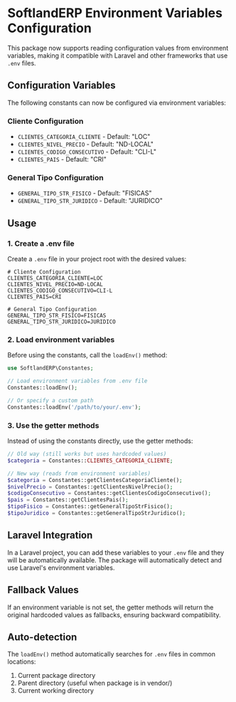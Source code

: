 # SoftlandERP Environment Variables Configuration

This package now supports reading configuration values from environment variables, making it compatible with Laravel and other frameworks that use `.env` files.

## Configuration Variables

The following constants can now be configured via environment variables:

### Cliente Configuration
- `CLIENTES_CATEGORIA_CLIENTE` - Default: "LOC"
- `CLIENTES_NIVEL_PRECIO` - Default: "ND-LOCAL"
- `CLIENTES_CODIGO_CONSECUTIVO` - Default: "CLI-L"
- `CLIENTES_PAIS` - Default: "CRI"

### General Tipo Configuration
- `GENERAL_TIPO_STR_FISICO` - Default: "FISICAS"
- `GENERAL_TIPO_STR_JURIDICO` - Default: "JURIDICO"

## Usage

### 1. Create a .env file

Create a `.env` file in your project root with the desired values:

```env
# Cliente Configuration
CLIENTES_CATEGORIA_CLIENTE=LOC
CLIENTES_NIVEL_PRECIO=ND-LOCAL
CLIENTES_CODIGO_CONSECUTIVO=CLI-L
CLIENTES_PAIS=CRI

# General Tipo Configuration
GENERAL_TIPO_STR_FISICO=FISICAS
GENERAL_TIPO_STR_JURIDICO=JURIDICO
```

### 2. Load environment variables

Before using the constants, call the `loadEnv()` method:

```php
use SoftlandERP\Constantes;

// Load environment variables from .env file
Constantes::loadEnv();

// Or specify a custom path
Constantes::loadEnv('/path/to/your/.env');
```

### 3. Use the getter methods

Instead of using the constants directly, use the getter methods:

```php
// Old way (still works but uses hardcoded values)
$categoria = Constantes::CLIENTES_CATEGORIA_CLIENTE;

// New way (reads from environment variables)
$categoria = Constantes::getClientesCategoriaCliente();
$nivelPrecio = Constantes::getClientesNivelPrecio();
$codigoConsecutivo = Constantes::getClientesCodigoConsecutivo();
$pais = Constantes::getClientesPais();
$tipoFisico = Constantes::getGeneralTipoStrFisico();
$tipoJuridico = Constantes::getGeneralTipoStrJuridico();
```

## Laravel Integration

In a Laravel project, you can add these variables to your `.env` file and they will be automatically available. The package will automatically detect and use Laravel's environment variables.

## Fallback Values

If an environment variable is not set, the getter methods will return the original hardcoded values as fallbacks, ensuring backward compatibility.

## Auto-detection

The `loadEnv()` method automatically searches for `.env` files in common locations:
1. Current package directory
2. Parent directory (useful when package is in vendor/)
3. Current working directory 